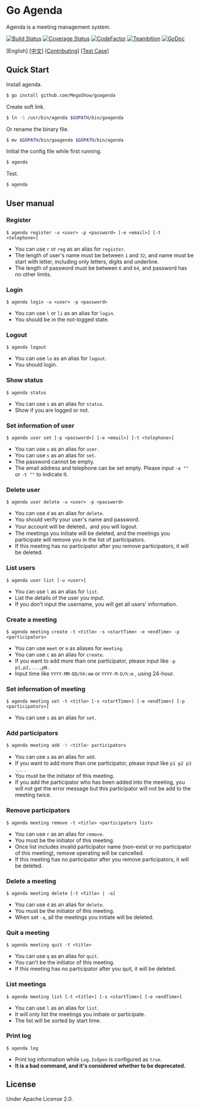 # Go Agenda

Agenda is a meeting management system.

[![Build Status](https://travis-ci.org/MegaShow/goagenda.svg?branch=master)](https://travis-ci.org/MegaShow/goagenda)
[![Coverage Status](https://coveralls.io/repos/github/MegaShow/goagenda/badge.svg)](https://coveralls.io/github/MegaShow/goagenda)
[![CodeFactor](https://www.codefactor.io/repository/github/megashow/goagenda/badge)](https://www.codefactor.io/repository/github/megashow/goagenda)
[![Teambition](https://img.shields.io/badge/teambition-tasks-ff69b4.svg)](https://www.teambition.com/project/5bc6ffbaf10ae90018184bd0/)
[![GoDoc](https://godoc.org/github.com/MegaShow/goagenda?status.svg)](https://godoc.org/github.com/MegaShow/goagenda)

\[English\]  \[[中文](README_zh.md)\]  \[[Contributing](CONTRIBUTING.md)\] \[[Test Case](test/TEST_CASE.md)\]

## Quick Start

Install agenda.

```sh
$ go install github.com/MegaShow/goagenda
```

Create soft link.

```sh
$ ln -S /usr/bin/agenda $GOPATH/bin/goagenda
```

Or rename the binary file.

```sh
$ mv $GOPATH/bin/goagenda $GOPATH/bin/agenda
```

Initial the config file while first running.

```sh
$ agenda
```

Test.

```sh
$ agenda
```

## User manual

### Register

```
$ agenda register -u <user> -p <password> [-e <email>] [-t <telephone>]
```

* You can use `r`  or `reg` as an alias for `register`.
* The length of user's name must be between `1` and `32`, and name must be start with letter, including only letters, digits and underline.
* The length of password must be between `6` and `64`, and password has no other limits.

### Login

```
$ agenda login -u <user> -p <password>
```

* You can use `l` or `li` as an alias for `login`.
* You should be in the not-logged state. 

### Logout

```
$ agenda logout
```

* You can use `lo` as an alias for `logout`.
* You should login.

### Show status

```
$ agenda status
```

* You can use `s` as an alias for `status`.
* Show if you are logged or not.

### Set information of user

```
$ agenda user set [-p <password>] [-e <email>] [-t <telephone>]
```

- You can use `u` as an alias for `user`.
- You can use `s` as an alias for `set`.
- The password cannot be empty.
- The email address and telephone can be set empty. Please input  `-e ""` or `-t ""` to indicate it.

### Delete user

```
$ agenda user delete -u <user> -p <password>
```

- You can use `d` as an alias for `delete`.
- You should verify your user's name and password.
- Your account will be deleted，and you will logout.
- The meetings you initiate will be deleted, and the meetings you participate will remove you in the list of participators.
- If this meeting has no participator after you remove participators, it will be deleted.

### List users

```
$ agenda user list [-u <user>]
```

 - You can use `l` as an alias for `list`.
 - List the details of the user you input.
 - If you don't input the username, you will get all users' information.

### Create a meeting

```
$ agenda meeting create -t <title> -s <startTime> -e <endTime> -p <participators> 
```

- You can use `meet` or `m` as aliases for `meeting`.
- You can use `c` as an alias for `create`.
- If you want to add more than one participator, please input like `-p p1,p2,...,pN` .
- Input time like `YYYY-MM-DD/hh:mm` or `YYYY-M-D/h:m` , using 24-hour.

### Set information of meeting

```
$ agenda meeting set -t <title> [-s <startTime>] [-e <endTime>] [-p <participators>]
```

- You can use `s` as an alias for `set`.

### Add participators

```sh
$ agenda meeting add -t <title> participators
```

- You can use `a` as an alias for `add`.
- If you want to add more than one participator, please input like `p1 p2 p3 ...` .
- You must be the initiator of this meeting.
- If you add the participator who has been added into the meeting, you will not get the error message but this participator will not be add to the meeting twice.

### Remove participators

```
$ agenda meeting remove -t <title> <participators list>
```

* You can use `r` as an alias for `remove`.
* You must be the initiator of this meeting.
* Once list includes invalid participator name (non-exist or no participator of this meeting), remove operating will be cancelled.
* If this meeting has no participator after you remove participators, it will be deleted.

### Delete a meeting

```
$ agenda meeting delete [-t <title> | -a]
```

* You can use `d` as an alias for `delete`.
* You must be the initiator of this meeting.
* When set `-a`, all the meetings you initiate will be deleted.

### Quit a meeting

```
$ agenda meeting quit -t <title>
```

* You can use `q` as an alias for `quit`.
* You can't be the initiator of this meeting.
* If this meeting has no participator after you quit, it will be deleted.

### List meetings

```
$ agenda meeting list [-t <title>] [-s <startTime>] [-e <endTime>]
```

* You can use `l` as an alias for `list`.
* It will only list the meetings you initiate or participate.
* The list will be sorted by start time.

### Print log

```
$ agenda log
```

* Print log information while `Log.IsOpen` is configured as `true`.
* **It is a bad command, and it's considered whether to be deprecated.**

## License

Under Apache License 2.0.


